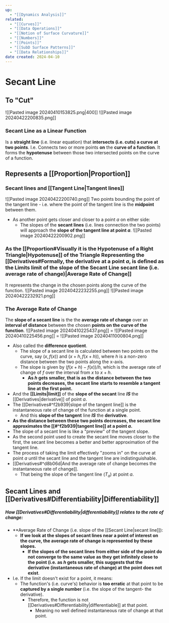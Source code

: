 ```yaml
---
up:
  - "[[Dynamics Analysis]]"
related:
  - "[[Curves]]"
  - "[[Data Operations]]"
  - "[[Notion of Surface Curvature]]"
  - "[[Numbers]]"
  - "[[Points]]"
  - "[[SubD Surface Patterns]]"
  - "[[Data Relationships]]"
date created: 2024-04-10
---
```

# Secant Line
## To "Cut"

![[Pasted image 20240410153825.png|400]]
![[Pasted image 20240422200835.png]]
### Secant Line as a Linear Function
Is a **straight line** (i.e. linear equation) that **intersects (i.e. cuts) a curve at two points**.
	I.e. Connects two or more points **on** the **curve of a function**.
		It forms the **hypotenuse** between those two intersected points on the curve of a function.
## Represents a [[Proportion|Proportion]]
### Secant lines and [[Tangent Line|Tangent lines]]
![[Pasted image 20240422200740.png]]
Two points bounding the point of the tangent line - i.e. where the point of the tangent line is the **midpoint** between them. 
- As another point gets closer and closer to a point $a$ on either side:
	- The slopes of the **secant lines** (i.e. lines connection the two points) will approach the **slope of the tangent line at point $a$**.
	![[Pasted image 20240422200902.png]]
### As the [[Proportion#Visually it is the Hypotenuse of a Right Triangle|Hypotenuse]] of the Triangle Representing the [[Derivatives#Formally, the derivative at a point $a$, is **defined** as the Limits limit of the slope of the Secant Line secant line (i.e. **average rate of change**)|Average Rate of Change]] 
It represents the change in the chosen points along the curve of the function.
![[Pasted image 20240422232255.png]]
![[Pasted image 20240422232921.png]]
### The Average Rate of Change
The **slope of a secant line** is the the **average rate of change** over an **interval of distance** between the chosen **points on the curve of the function**.
![[Pasted image 20240410225437.png]] = ![[Pasted image 20240410225456.png]] = ![[Pasted image 20240411000804.png]]
- Also called the **difference quotient**.
	- The slope of a secant line is calculated between two points on the curve, say $(x,f(x))$ and $(x+h,f(x+h))$, where $h$ is a non-zero distance between the two points along the x-axis.
	- The slope is given by $(f(x+h)−f(x))/h$​, which is the average rate of change of $f$ over the interval from $x$ to $x+h$.
		- **As $h$ gets smaller, that is as the distance between the two points decreases, the secant line starts to resemble a tangent line at the first point.**
- And the **[[Limits|limit]]** of the **slope of the secant** line ***IS*** the [[Derivatives|derivative]] of point $a$.
- The [[Derivatives#^f2b939|slope of the tangent line]] is the instantaneous rate of change of the function at a single point. 
	- And this **slope of the tangent** line ***IS*** the **derivative**.
- **As the distance between these two points decreases, the secant line approximates the [[#^f2b939|tangent line]] at a point $a$.**
- The slope of a secant line is like a "preview" of the tangent slope. 
- As the second point used to create the secant line moves closer to the first, the secant line becomes a better and better approximation of the tangent line. 
- The process of taking the limit effectively "zooms in" on the curve at point $a$​ until the secant line and the tangent line are indistinguishable.
- [[Derivatives#^d8b06d|And the average rate of change becomes the instantaneous rate of change]].
	- That being the slope of the tangent line ($T_a$) at point $a$​.
## Secant Lines and [[Derivatives#Differentiability|Differentiability]] 
##### How [[Derivatives#Differentiability|differentiability]] relates to the rate of change:
- **Average Rate of Change (i.e. slope of the [[Secant Line|secant line]]): 
	- **If we look at the slopes of secant lines near a point of interest on the curve, the average rate of change is represented by these slopes.** 
		- **If the slopes of the secant lines from either side of the point do not converge to the same value as they get infinitely close to the point (i.e. as $h$ gets smaller, this suggests that the derivative (instantaneous rate of change) at the point does not exist**.		
- I.e. If the limit doesn't exist for a point, it means:
	- The function's (i.e. curve's) behavior is **too erratic** at that point to be **captured by a single number** (i.e. the slope of the tangent- the derivative).
		- Therefore, the function is not [[Derivatives#Differentiability|differentiable]] at that point.
			- Meaning no well defined instantaneous rate of change at that point.